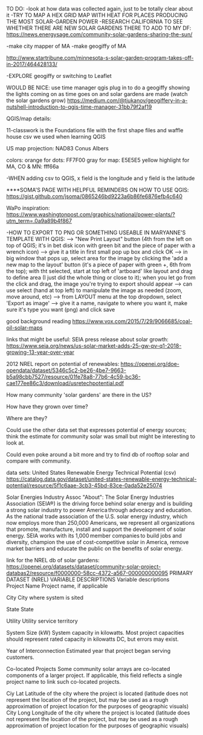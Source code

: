 
TO DO:
-look at how data was collected again, just to be totally clear about it
-TRY TO MAP A HEX GRID MAP WITH HEAT FOR PLACES PRODUCING THE MOST SOLAR-GARDEN POWER
-RESEARCH CALIFORNIA TO SEE WHETHER THERE ARE NEW SOLAR GARDENS THERE TO ADD TO MY DF:
https://news.energysage.com/community-solar-gardens-sharing-the-sun/

-make city mapper of MA
-make geogiffy of MA


http://www.startribune.com/minnesota-s-solar-garden-program-takes-off-in-2017/464428133/

-EXPLORE geogiffy or switching to Leaflet


WOULD BE NICE: use time manager qgis plug in to do a geogiffy showing the lights coming on as time goes on and solar gardens are made (watch the solar gardens grow)
https://medium.com/@tjukanov/geogiffery-in-a-nutshell-introduction-to-qgis-time-manager-31bb79f2af19



QGIS/map details:

11-classwork is the Foundations file with the first shape files and waffle house csv we used when learning QGIS

US map projection:
NAD83 Conus Albers 

colors:
orange for dots: FF7F00
gray for map: E5E5E5
yellow highlight for MA, CO & MN: fff66a

-WHEN adding csv to QGIS, x field is the longitude and y field is the latitude


****SOMA'S PAGE WITH HELPFUL REMINDERS ON HOW TO USE QGIS:
https://gist.github.com/jsoma/0865246bd9223a6b86fe6876efb4c640

WaPo inspiration:
https://www.washingtonpost.com/graphics/national/power-plants/?utm_term=.0a9a89b4f867


-HOW TO EXPORT TO PNG OR SOMETHING USEABLE IN MARYANNE'S TEMPLATE WITH QGIS:
--> "New Print Layout" button (4th from the left on top of QGIS; it's in bet disk icon with green bit and the piece of paper with a wrench icon)
	--> give it a title in first small pop up box and click OK
		--> in big window that pops up, select area for the image by clicking the 'add a new map to the layout' button (it's a piece of paper with green +, 6th from the top); with tht selected, start at top left of 'artboard' like layout and drag to define area (I just did the whole thing or close to it); when you let go from the click and drag, the image you're trying to export should appear
			--> can use select (hand at top left) to manipulate the image as needed (zoom, move around, etc)
				--> from LAYOUT menu at the top dropdown, select 'Export as image'
					--> give it a name, navigate to where you want it, make sure it's type you want (png) and click save




good background reading
https://www.vox.com/2015/7/29/9066685/coal-oil-solar-maps

links that might be useful:
SEIA press release about solar growth:
https://www.seia.org/news/us-solar-market-adds-25-gw-pv-q1-2018-growing-13-year-over-year

2012 NREL report on potential of renewables:
https://openei.org/doe-opendata/dataset/5346c5c2-be26-4be7-9663-b5a98cbb7527/resource/01fe78a8-77b6-4c59-bc36-cae177ee86c3/download/usretechpotential.pdf




How many community 'solar gardens' are there in the US?

How have they grown over time?

Where are they?

Could use the other data set that expresses potential of energy sources; think the estimate for community solar was small but might be interesting to look at.

Could even poke around a bit more and try to find db of rooftop solar and compare with community.


data sets:
United States Renewable Energy Technical Potential (csv)
https://catalog.data.gov/dataset/united-states-renewable-energy-technical-potential/resource/5f1c6aae-3cb3-45bd-83ce-0ada52e25074

Solar Energies Industry Assoc
"About":
The Solar Energy Industries Association (SEIA®) is the driving force behind solar energy and is building a strong solar industry to power America through advocacy and education. As the national trade association of the U.S. solar energy industry, which now employs more than 250,000 Americans, we represent all organizations that promote, manufacture, install and support the development of solar energy. SEIA works with its 1,000 member companies to build jobs and diversity, champion the use of cost-competitive solar in America, remove market barriers and educate the public on the benefits of solar energy.


link for the NREL db of solar gardens: https://openei.org/datasets/dataset/community-solar-project-databas2/resource/f0000000-58cc-4372-a567-000000000095
PRIMARY DATASET (NREL) VARIABLE DESCRIPTIONS
Variable descriptions								
Project Name	Project name, if applicable							

City	City where system is sited							

State	State							

Utility	Utility service territory							

System Size (kW)	System capacity in kilowatts. Most project capacities should represent rated capacity in kilowatts DC, but errors may exist.							

Year of Interconnection	Estimated year that project began serving customers.							

Co-located Projects	Some community solar arrays are co-located components of a larger project. If applicable, this field reflects  a single project name to link such co-located projects.		

Ciy Lat	Latitude of the city where the project is located (latitude does not represent the location of the project, but may be used as a rough approximation of project location for the purposes of geographic visuals)							
City Long	Longitude of the city where the project is located (latitude does not represent the location of the project, but may be used as a rough approximation of project location for the purposes of geographic visuals)							
